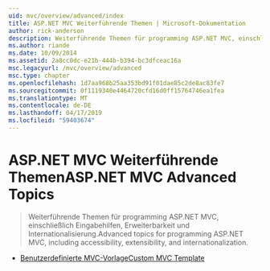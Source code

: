 ```yaml
---
uid: mvc/overview/advanced/index
title: ASP.NET MVC Weiterführende Themen | Microsoft-Dokumentation
author: rick-anderson
description: Weiterführende Themen für programming ASP.NET MVC, einschließlich Eingabehilfen, Erweiterbarkeit und Internationalisierung.
ms.author: riande
ms.date: 10/09/2014
ms.assetid: 2a8cc0dc-e21b-444b-b394-bc3dfceac16a
msc.legacyurl: /mvc/overview/advanced
msc.type: chapter
ms.openlocfilehash: 1d7aa968b25aa353bd91f01dae85c2de8ac83fe7
ms.sourcegitcommit: 0f1119340e4464720cfd16d0ff15764746ea1fea
ms.translationtype: MT
ms.contentlocale: de-DE
ms.lasthandoff: 04/17/2019
ms.locfileid: "59403674"
---
```

# <a name="aspnet-mvc-advanced-topics"></a><span data-ttu-id="32240-103">ASP.NET MVC Weiterführende Themen</span><span class="sxs-lookup"><span data-stu-id="32240-103">ASP.NET MVC Advanced Topics</span></span>

> <span data-ttu-id="32240-104">Weiterführende Themen für programming ASP.NET MVC, einschließlich Eingabehilfen, Erweiterbarkeit und Internationalisierung.</span><span class="sxs-lookup"><span data-stu-id="32240-104">Advanced topics for programming ASP.NET MVC, including accessibility, extensibility, and internationalization.</span></span>


- [<span data-ttu-id="32240-105">Benutzerdefinierte MVC-Vorlage</span><span class="sxs-lookup"><span data-stu-id="32240-105">Custom MVC Template</span></span>](custom-mvc-templates.md)
